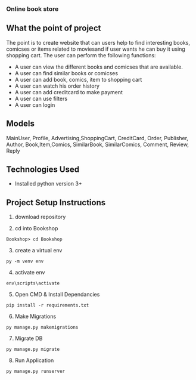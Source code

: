 ### Online book store

## What the point of project
The point is to create website that can users help to find interesting books,
comicses or items related to moviesand if user wants he can buy it using shopping cart.
The user can perform the following functions:
- A user can view the different books and comicses that are available.
- A user can find similar books or comicses
- A user can add book, comics, item to shopping cart
- A user can watch his order history
- A user can add creditcard to make payment
- A user can use filters
- A user can login

## Models
MainUser, Profile, Advertising,ShoppingCart, CreditCard, Order,
Publisher, Author, Book,Item,Comics, SimilarBook, SimilarComics, Comment, Review, Reply

## Technologies Used
- Installed python version 3+

## Project Setup Instructions
1) download repository 
2. cd into Bookshop
```
Bookshop> cd Bookshop
```
3. create a virtual env
```
py -m venv env
```
4. activate env
```
env\scripts\activate
```
5. Open CMD & Install Dependancies
```
pip install -r requirements.txt
```
6. Make Migrations
```
py manage.py makemigrations
```
7. Migrate DB
```
py manage.py migrate
```
8. Run Application
```
py manage.py runserver
```